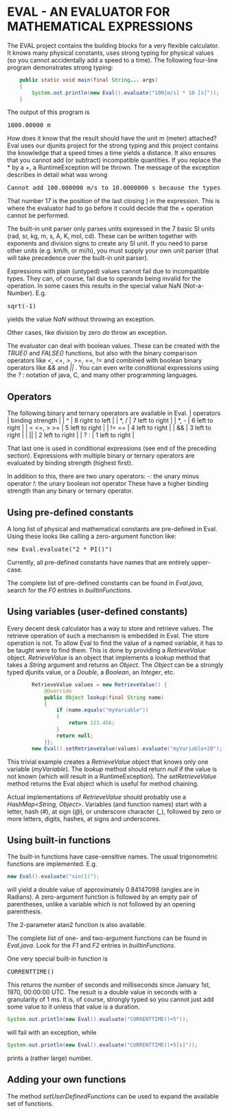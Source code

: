 # EVAL - AN EVALUATOR FOR MATHEMATICAL EXPRESSIONS

The EVAL project contains the building blocks for a very flexible calculator. It knows many physical constants, uses strong typing for physical values (so you cannot accidentally add a speed to a time). The following four-line program demonstrates strong typing:
```java
    public static void main(final String... args)
    {
        System.out.println(new Eval().evaluate("100[m/s] * 10 [s]"));
    }
```
The output of this program is
<pre>
1000.00000 m
</pre>

How does it know that the result should have the unit m (meter) attached? Eval uses our djunits project for the strong typing and this project contains the knowledge that a speed times a time yields a distance. It also ensures that you cannot add (or subtract) incompatible quantities. If you replace the * by a +, a RuntimeException will be thrown. The message of the exception describes in detail what was wrong
<pre>
Cannot add 100.000000 m/s to 10.0000000 s because the types are incompatible at position 17
</pre>
That number 17 is the position of the last closing ] in the expression. This is where the evaluator had to go before it could decide that the + operation cannot be performed.

The built-in unit parser only parses units expressed in the 7 basic SI units (rad, sr, kg, m, s, A, K, mol, cd). These can be written together with exponents and division signs to create any SI unit. If you need to parse other units (e.g. km/h, or mi/h), you must supply your own unit parser (that will take precedence over the built-in unit parser).

Expressions with plain (untyped) values cannot fail due to incompatible types. They can, of course, fail due to operands being invalid for the operation. In some cases this results in the special value NaN (Not-a-Number). E.g. 
<pre>
sqrt(-1)
</pre>
yields the value _NaN_ without throwing an exception.

Other cases, like division by zero _do_ throw an exception.

The evaluator can deal with boolean values. These can be created with the _TRUE()_ and _FALSE()_ functions, but also with the binary comparison operators like _<_, _<=_, _>_, _>=_, _==_, _!=_ and combined with boolean binary operators like _&&_ and _||_ . You can even write conditional expressions using the _? :_ notation of java, C, and many other programming languages.

## Operators
The following binary and ternary operators are available in Eval.
| operators | binding strength |
| ^         | 8 right to left  |
| *, /      | 7 left to right  |
| *, -      | 6 left to right  |
| &lt; &lt;=, &gt; &gt;= | 5 left to right  |
| != ==     | 4 left to right  |
| &&        | 3 left to right  |
| &#124;&#124; | 2 left to right  |
| ? :       | 1 left to right  |

That last one is used in conditional expressions (see end of the preceding section).
Expressions with multiple binary or ternary operators are evaluated by binding strength (highest first).

In addition to this, there are two unary operators:
_-_: the unary minus operator
_!_: the unary boolean not operator
These have a higher binding strength than any binary or ternary operator.

## Using pre-defined constants
A long list of physical and mathematical constants are pre-defined in Eval. Using these looks like calling a zero-argument function like:
<pre>
new Eval.evaluate("2 * PI()")
</pre>
Currently, all pre-defined constants have names that are entirely upper-case.

The complete list of pre-defined constants can be found in _Eval.java_, search for the _F0_ entries in _builtinFunctions_.

## Using variables (user-defined constants)
Every decent desk calculator has a way to store and retrieve values. The retrieve operation of such a mechanism is embedded in Eval. The store operation is not. To allow Eval to find the value of a named variable, it has to be taught were to find them. This is done by providing a _RetrieveValue_ object. _RetrieveValue_ is an object that implements a _lookup_ method that takes a _String_ argument and returns an _Object_. The _Object_ can be a strongly typed djunits value, or a _Double_, a _Boolean_, an _Integer_, etc.
```java
        RetrieveValue values = new RetrieveValue() {
            @Override
            public Object lookup(final String name)
            {
                if (name.equals("myVariable"))
                {
                    return 123.456;
                }
                return null;
            }};
        new Eval().setRetrieveValue(values).evaluate("myVariable+20");
```
This trivial example creates a _RetrieveValue_ object that knows only one variable (_myVariable_). The _lookup_ method should return _null_ if the value is not known (which will result in a RuntimeException). The _setRetrieveValue_ method returns the Eval object which is useful for method chaining.

Actual implementations of _RetrieveValue_ should probably use a _HashMap&lt;String, Object&gt;_. Variables (and function names) start with a letter, hash (_#_), at sign (_@_), or underscore character (<i>_</i>), followed by zero or more letters, digits, hashes, at signs and underscores.

## Using built-in functions
The built-in functions have case-sensitive names. The usual trigonometric functions are implemented. E.g.
```java
new Eval().evaluate("sin(1)");
```
will yield a double value of approximately 0.84147098 (angles are in Radians). A zero-argument function is followed by an empty pair of parentheses, unlike a variable which is not followed by an opening parenthesis.

The 2-parameter atan2 function is also available.

The complete list of one- and two-argument functions can be found in _Eval.java_. Look for the _F1_ and _F2_ entries in _builtinFunctions_.

One very special built-in function is
<pre>CURRENTTIME()</pre>
This returns the number of seconds and milliseconds since January 1st, 1970, 00:00:00 UTC. The result is a double value in seconds with a granularity of 1 ms. It is, of course, strongly typed so you cannot just add some value to it unless that value is a duration.
```java
System.out.println(new Eval().evaluate("CURRENTTIME()+5"));
```
will fail with an exception, while
```java
System.out.println(new Eval().evaluate("CURRENTTIME()+5[s]"));
```
prints a (rather large) number.

## Adding your own functions
The method _setUserDefinedFunctions_ can be used to expand the available set of functions.